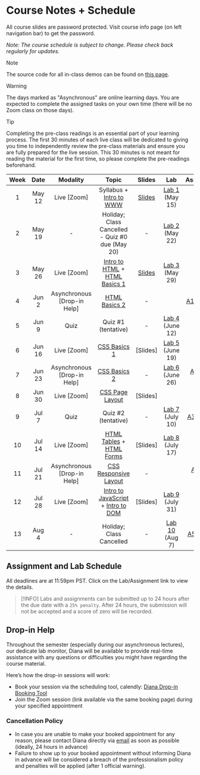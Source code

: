 <!-- markdownlint-disable -->
# Course Notes + Schedule

All course slides are password protected. Visit course info page (on left navigation bar) to get the password.

*Note: The course schedule is subject to change. Please check back regularly for updates.*

> [!NOTE]
> The source code for all in-class demos can be found on [this page](../code-demos/).

> [!WARNING]
> The days marked as "Asynchronous" are online learning days. You are expected to complete the assigned tasks on your own time (there will be no Zoom class on those days). 

> [!TIP]
> Completing the pre-class readings is an essential part of your learning process. The first 30 minutes of each live class will be dedicated to giving you time to independently review the pre-class materials and ensure you are fully prepared for the live session. This 30 minutes is not meant for reading the material for the first time, so please complete the pre-readings beforehand.

| **Week** | **Date** |        **Modality**         |                                 **Topic**                                 | **Slides** |            **Lab**            |          **Assignment**           |
| :------: | :------: | :-------------------------: | :-----------------------------------------------------------------------: | :--------: | :---------------------------: | :-------------------------------: |
|    1     |  May 12  |         Live [Zoom]         |                Syllabus + [Intro to WWW](-intro-to-www.md)                |  [Slides](http://tiny.cc/145-SU25-W1)  | [Lab 1](labs/L1.md) (May 15)  |                                   |
|    2     |  May 19  |              -              |              Holiday; Class Cancelled - Quiz #0 due (May 20)              |     -      | [Lab 2](labs/L2.md) (May 22)  |                                   |
|    3     |  May 26  |         Live [Zoom]         |  [Intro to HTML](-intro-to-html.md) + [HTML Basics 1](-html-basics-1.md)  |  [Slides](http://tiny.cc/145-SU25-W3)  | [Lab 3](labs/L3.md) (May 29)  |                                   |
|    4     |  Jun 2   | Asynchronous [Drop-in Help] |                    [HTML Basics 2](-html-basics-2.md)                     |     -      |                               | [A1](assignments/A1.md) (June 3)  |
|    5     |  Jun 9   |            Quiz             |                            Quiz #1 (tentative)                            |     -      | [Lab 4](labs/L4.md) (June 12) |                                   |
|    6     |  Jun 16  |         Live [Zoom]         |                     [CSS Basics 1](-css-basics-1.md)                      |  [Slides]  | [Lab 5](labs/L5.md) (June 19) |                                   |
|    7     |  Jun 23  | Asynchronous [Drop-in Help] |                     [CSS Basics 2](-css-basics-2.md)                      |     -      | [Lab 6](labs/L6.md) (June 26) | [A2](assignments/A2.md) (June 24) |
|    8     |  Jun 30  |         Live [Zoom]         |                  [CSS Page Layout](-css-page-layout.md)                   |  [Slides]  |                               |                                   |
|    9     |  Jul 7   |            Quiz             |                           Quiz #2  (tentative)                            |     -      | [Lab 7](labs/L7.md) (July 10) | [A3](assignments/A3.md) (July 8)  |
|    10    |  Jul 14  |         Live [Zoom]         |       [HTML Tables](-html-tables.md) + [HTML Forms](-html-forms.md)       |  [Slides]  | [Lab 8](labs/L8.md) (July 17) |                                   |
|    11    |  Jul 21  | Asynchronous [Drop-in Help] |                [CSS Responsive Layout](-responsive-web.md)                |     -      |                               | [A4](assignments/A4.md) (July 22) |
|    12    |  Jul 28  |         Live [Zoom]         | [Intro to JavaScript](-intro-to-js.md) + [Intro to DOM](-intro-to-dom.md) |  [Slides]  | [Lab 9](labs/L9.md) (July 31) |                                   |
|    13    |  Aug 4   |              -              |                         Holiday; Class Cancelled                          |     -      | [Lab 10](labs/L10.md) (Aug 7) |  [A5](assignments/A5.md) (Aug 5)  |

## Assignment and Lab Schedule

All deadlines are at 11:59pm PST. Click on the Lab/Assignment link to view the details.

> [!INFO]
> Labs and assignments can be submitted up to 24 hours after the due date with a `25% penalty`. After 24 hours, the submission will not be accepted and a score of zero will be recorded. 

## Drop-in Help

Throughout the semester (especially during our asynchronous lectures), our dedicate lab monitor, Diana will be available to provide real-time assistance with any questions or difficulties you might have regarding the course material.

Here’s how the drop-in sessions will work:
- Book your session via the scheduling tool, calendly: [Diana Drop-in Booking Tool](https://calendly.com/diana-emal-student/diana-s-office-hours)
- Join the Zoom session (link available via the same booking page) during your specified appointment 

### Cancellation Policy
- In case you are unable to make your booked appointment for any reason, please contact Diana directly via [email](mailto:Diana.Emal@student.ufv.ca) as soon as possible (ideally, 24 hours in advance)
- Failure to show up to your booked appointment without informing Diana in advance will be considered a breach of the professionalism policy and penalties will be applied (after 1 official warning).

